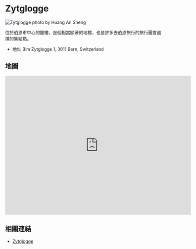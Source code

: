 # Zytglogge

![Zytglogge photo by Huang An Sheng](https://i.imgur.com/jHenIgJ.jpg)

位於伯恩市中心的鐘樓，是個相當顯著的地標，也是許多去伯恩旅行的旅行團會選擇的集結點。

- 地址 Bim Zytglogge 1, 3011 Bern, Switzerland

## 地圖

<iframe src="https://www.google.com/maps/embed?pb=!1m14!1m8!1m3!1d10894.79198872831!2d7.447791!3d46.9479744!3m2!1i1024!2i768!4f13.1!3m3!1m2!1s0x478e39c154895cd9%3A0x3214baf7e62eb046!2sZytglogge!5e0!3m2!1sen!2stw!4v1690741885359!5m2!1sen!2stw" width="600" height="450" style="border:0;" allowfullscreen="" loading="lazy" referrerpolicy="no-referrer-when-downgrade"></iframe>

## 相關連結

- [Zytglogge](https://www.bern.com/de/detail/zytglogge-zeitglockenturm)
